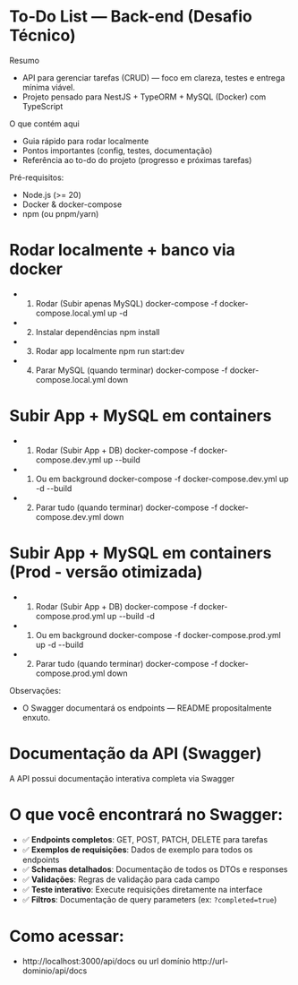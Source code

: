 # To‑Do List — Back-end (Desafio Técnico)

Resumo

- API para gerenciar tarefas (CRUD) — foco em clareza, testes e entrega mínima viável.
- Projeto pensado para NestJS + TypeORM + MySQL (Docker) com TypeScript

O que contém aqui

- Guia rápido para rodar localmente
- Pontos importantes (config, testes, documentação)
- Referência ao to-do do projeto (progresso e próximas tarefas)

Pré-requisitos:

- Node.js (>= 20)
- Docker & docker-compose
- npm (ou pnpm/yarn)

# Rodar localmente + banco via docker

- 1. Rodar (Subir apenas MySQL)
     docker-compose -f docker-compose.local.yml up -d
- 2. Instalar dependências
     npm install
- 3. Rodar app localmente
     npm run start:dev
- 4. Parar MySQL (quando terminar)
     docker-compose -f docker-compose.local.yml down

# Subir App + MySQL em containers

- 1. Rodar (Subir App + DB)
     docker-compose -f docker-compose.dev.yml up --build
- 1. Ou em background
     docker-compose -f docker-compose.dev.yml up -d --build
- 2. Parar tudo (quando terminar)
     docker-compose -f docker-compose.dev.yml down

# Subir App + MySQL em containers (Prod - versão otimizada)

- 1. Rodar (Subir App + DB)
     docker-compose -f docker-compose.prod.yml up --build -d
- 1. Ou em background
     docker-compose -f docker-compose.prod.yml up -d --build
- 2. Parar tudo (quando terminar)
     docker-compose -f docker-compose.prod.yml down

Observações:

- O Swagger documentará os endpoints — README propositalmente enxuto.

# Documentação da API (Swagger)

A API possui documentação interativa completa via Swagger

# O que você encontrará no Swagger:

- ✅ **Endpoints completos**: GET, POST, PATCH, DELETE para tarefas
- ✅ **Exemplos de requisições**: Dados de exemplo para todos os endpoints
- ✅ **Schemas detalhados**: Documentação de todos os DTOs e responses
- ✅ **Validações**: Regras de validação para cada campo
- ✅ **Teste interativo**: Execute requisições diretamente na interface
- ✅ **Filtros**: Documentação de query parameters (ex: `?completed=true`)

# Como acessar:

- http://localhost:3000/api/docs ou url domínio http://url-dominio/api/docs
